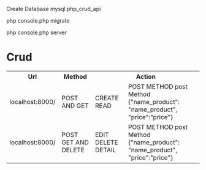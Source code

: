 
<p>Create Database mysql php_crud_api</p>
 <p>php console.php migrate </p>
 <p>php console.php server</p>


<h1>Crud</h1>
<table>
	<tr>
		<th>Url</th>
		<th>Method</th>
		<th colspan="2">Action</th>
	</tr>
	<tr>
		<td>localhost:8000/</td>
		<td>POST AND GET</td>
         <td>CREATE READ</td>
         <td>POST METHOD post Method {"name_product": "name_product", "price":"price"}</td>
	</tr><tr>
		<td>localhost:8000/</td>
		<td>POST GET AND DELETE</td>
         <td>EDIT DELETE DETAIL</td>
         <td>POST METHOD post Method {"name_product": "name_product", "price":"price"}</td>
	</tr>
</table>